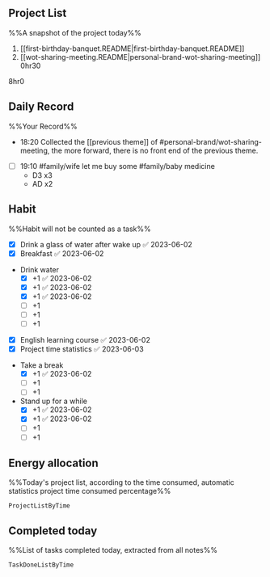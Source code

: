 ## Project List
%%A snapshot of the project today%%
1. [[first-birthday-banquet.README|first-birthday-banquet.README]]
2. [[wot-sharing-meeting.README|personal-brand-wot-sharing-meeting]] 0hr30

8hr0

## Daily Record
%%Your Record%%
- 18:20 Collected the [[previous theme]] of #personal-brand/wot-sharing-meeting, the more forward, there is no front end of the previous theme.
- [ ] 19:10 #family/wife let me buy some #family/baby medicine
	- D3 x3
	- AD x2
## Habit
%%Habit will not be counted as a task%%
- [x] Drink a glass of water after wake up ✅ 2023-06-02
- [x] Breakfast ✅ 2023-06-02
- Drink water
	- [x] +1 ✅ 2023-06-02
	- [x] +1 ✅ 2023-06-02
	- [x] +1 ✅ 2023-06-02
	- [ ] +1
	- [ ] +1
	- [ ] +1
- [x] English learning course ✅ 2023-06-02
- [x] Project time statistics ✅ 2023-06-03
- Take a break
	- [x] +1 ✅ 2023-06-02
	- [ ] +1
	- [ ] +1
- Stand up for a while
	- [x] +1 ✅ 2023-06-02
	- [x] +1 ✅ 2023-06-02
	- [ ] +1
	- [ ] +1
	
## Energy allocation
%%Today's project list, according to the time consumed, automatic statistics project time consumed percentage%%
```LifeOS
ProjectListByTime
```

## Completed today
%%List of tasks completed today, extracted from all notes%%
```LifeOS
TaskDoneListByTime
```
